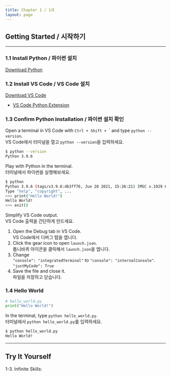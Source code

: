 ```yaml
---
title: Chapter 1 / 1과
layout: page
---
```


## Getting Started / 시작하기

---

### 1.1 Install Python / 파이썬 설치

[Download Python](https://www.python.org/downloads/)

### 1.2 Install VS Code / VS Code 설치

[Download VS Code](https://code.visualstudio.com/download)

- [VS Code Python Extension](https://marketplace.visualstudio.com/items?itemName=ms-python.python)

### 1.3 Confirm Python Installation / 파이썬 설치 확인

Open a terminal in VS Code with `Ctrl + Shift + `\` and type `python --version`.<br>
VS Code에서 터미널을 열고 `python --version`을 입력하세요.

```bash
$ python --version
Python 3.9.6
```

Play with Python in the terminal.<br>
터미널에서 파이썬을 실행해보세요.

```bash
$ python
Python 3.9.6 (tags/v3.9.6:db3ff76, Jun 28 2021, 15:26:21) [MSC v.1929 64 bit (AMD64)] on win32
Type "help", "copyright", ...
>>> print("Hello World!")
Hello World!
>>> exit()
```

Simplify VS Code output.<br>
VS Code 출력을 간단하게 만드세요.

1. Open the Debug tab in VS Code.<br>
   VS Code에서 디버그 탭을 엽니다.
2. Click the gear icon to open `launch.json`.<br>
   톱니바퀴 아이콘을 클릭해서 `launch.json`을 엽니다.
3. Change<br>
   `"console": "integratedTerminal"` to `"console": "internalConsole"`.<br>
   `"justMyCode": True`
4. Save the file and close it.<br>
   파일을 저장하고 닫습니다.

### 1.4 Hello World

```python
# hello_world.py
print("Hello World!")
```

In the terminal, type `python hello_world.py`.<br>
터미널에서 `python hello_world.py`를 입력하세요.

```bash
$ python hello_world.py
Hello World!
```

---

## Try It Yourself

1-3. Infinite Skills:
